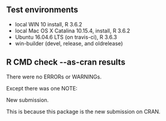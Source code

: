 ## Test environments
* local WIN 10 install, R 3.6.2
* local Mac OS X Catalina 10.15.4, install, R 3.6.2
* Ubuntu 16.04.6 LTS (on travis-ci), R 3.6.3 
* win-builder (devel, release, and oldrelease)

## R CMD check --as-cran results
There were no ERRORs or WARNINGs. 

Except there was one NOTE:

New submission.

This is because this package is the new submission on CRAN.
